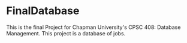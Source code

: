 # FinalDatabase

This is the final Project for Chapman University's CPSC 408: Database Management. 
This project is a database of jobs.
